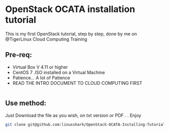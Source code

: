 # OpenStack OCATA installation tutorial
This is my first OpenStack tutorial, step by step, done by me on @TigerLinux Cloud Computing Training

## Pre-req:

* Virtual Box V 4.11 or higher
* CentOS 7 .ISO installed on a Virtual Machine
* Patience... A lot of Patience
* READ THE INTRO DOCUMENT TO CLOUD COMPUTING FIRST
```bash
```

## Use method:

Just Download the file as you wish, on txt version or PDF
.
.
Enjoy

```bash
git clone git@github.com:linuxshark/OpenStack-OCATA-Installing-Tutorial.git
```
